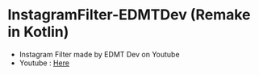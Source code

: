 # InstagramFilter-EDMTDev (Remake in Kotlin)
- Instagram Filter made by EDMT Dev on Youtube
- Youtube : [Here](https://www.youtube.com/channel/UCllewj2bGdqB8U9Ld15INAg)
